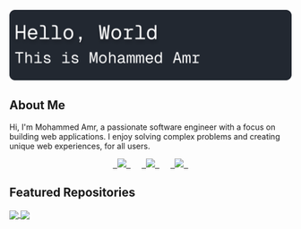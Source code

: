 
![#](./public/rm-banner.png)

## About Me
Hi, I'm Mohammed Amr, a passionate software engineer with a focus on building web applications. I enjoy solving complex problems and creating unique web experiences, for all users.

<center style="vertical-align:baseline;">
<a target="_blank" href="https://linkedin.com/in/ilawy">
    ‎ ‎ 
    <img src="https://icongr.am/simple/linkedin.svg?size=36&colored=true" />
    ‎ 
</a>
‎ ‎ ‎ ‎ ‎ 
<a target="_blank" href="mailto:next.mohammed.amr@gmail.com">
    ‎ ‎ 
    <img src="https://icongr.am/simple/gmail.svg?size=36&colored=true" />
    ‎ 
</a>
‎ ‎ ‎ ‎ ‎ 
<a target="_blank" href="https://ilawy.xyz">
    ‎ ‎ 
    <img src="https://icongr.am/material/web.svg?size=36&color=eeeeee" />
    ‎ ‎ 
</a>
</center>


## Featured Repositories
<a href="https://github.com/o-some-sad/qutobia">
  <img align="center" src="https://github-readme-stats.vercel.app/api/pin/?username=o-some-sad&repo=qutobia" />
</a>

<a href="https://github.com/ilawy/reactgram">
  <img align="center" src="https://github-readme-stats.vercel.app/api/pin/?username=ilawy&repo=reactgram" />
</a>
